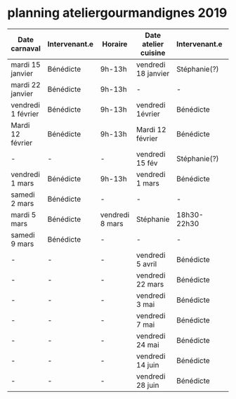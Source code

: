 # planning ateliergourmandignes 2019

| **Date carnaval**  | **Intervenant.e** | **Horaire**     | **Date atelier cuisine** | **Intervenant.e** | **horaire**          |
| ------------------ | ----------------- | --------------- | ------------------------ | ----------------- | -------------------- |
| mardi 15 janvier   | Bénédicte         | 9h-13h          | vendredi 18 janvier      | Stéphanie(?)      | 18h30-230            |
| mardi 22 janvier   | Bénédicte         | 9h-13h          | -                        | -                 | -                    |
| vendredi 1 février | Bénédicte         | 9h-13h          | vendredi 1évrier         | Bénédicte         | 18h30-22h30          |
| Mardi 12 février   | Bénédicte         | 9h-13h          | Mardi 12 février         | Bénédicte         | 18h-23h              |
| -                  | -                 | -               | vendredi 15 fév          | Stéphanie(?)      | 18h30-22h30          |
| vendredi 1 mars    | Bénédicte         | 9h-13h          | vendredi 1 mars          | Bénédicte         | 18h30-22h30          |
| samedi 2 mars      | Bénédicte         | -               | -                        | -                 |
| mardi 5 mars       | Bénédicte         | vendredi 8 mars | Stéphanie                | 18h30-22h30       |
| samedi 9 mars      | Bénédicte         | -               | -                        | -                 |
| -                  | -                 | -               | vendredi 5 avril         | Bénédicte         | 18h30-22h30          |
| -                  | -                 | -               | vendredi 22 mars         | Bénédicte         | 18h302h18h30-22h3030 |
| -                  | -                 | -               | vendredi 3 mai           | Bénédicte         | 18h30-22h30          |
| -                  | -                 | -               | vendredi  7 mai          | Bénédicte         | 18h30-22h30          |
| -                  | -                 | -               | vendredi 24 mai          | Bénédicte         | 18h30-22h30          |
| -                  | -                 | -               | vendredi 14 juin         | Bénédicte         | 18h30-22h30          |
| -                  | -                 | -               | vendredi 28 juin         | Bénédicte         | 18h30-22h30          |
